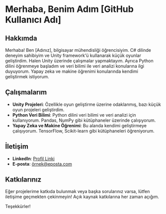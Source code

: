 # Merhaba, Benim Adım [GitHub Kullanıcı Adı]

## Hakkımda
Merhaba! Ben [Adınız], bilgisayar mühendisliği öğrencisiyim. C# dilinde deneyim sahibiyim ve Unity framework'ü kullanarak küçük oyunlar geliştirdim. Halen Unity üzerinde çalışmalar yapmaktayım. Ayrıca Python dilini öğrenmeye başladım ve veri bilimi ile veri analizi konularına ilgi duyuyorum. Yapay zeka ve makine öğrenimi konularında kendimi geliştirmek istiyorum.

## Çalışmalarım
- **Unity Projeleri**: Özellikle oyun geliştirme üzerine odaklanmış, bazı küçük oyun projeleri geliştirdim.
- **Python Veri Bilimi**: Python dilini veri bilimi ve veri analizi için kullanıyorum. Pandas, NumPy gibi kütüphaneler üzerinde çalışıyorum.
- **Yapay Zeka ve Makine Öğrenimi**: Bu alanda kendimi geliştirmeye çalışıyorum. TensorFlow, Scikit-learn gibi kütüphaneleri öğreniyorum.

## İletişim
- **LinkedIn**: [Profil Linki](LinkedIn_Profil_Linki)
- **E-posta**: örnek@eposta.com

## Katkılarınız
Eğer projelerime katkıda bulunmak veya başka sorularınız varsa, lütfen iletişime geçmekten çekinmeyin! Açık kaynak katkılarına her zaman açığım.

Teşekkürler!

